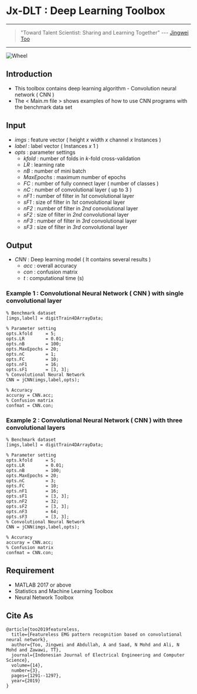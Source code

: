 # Jx-DLT : Deep Learning Toolbox

---
> "Toward Talent Scientist: Sharing and Learning Together"
>  --- [Jingwei Too](https://jingweitoo.wordpress.com/)
---


![Wheel](https://www.mathworks.com/matlabcentral/mlc-downloads/downloads/eddf761e-8c8a-4866-8ee4-b8a34d541a1b/8758e6bd-bbcb-4798-9b28-19581b4a30fb/images/screenshot.PNG)


## Introduction
* This toolbox contains deep learning algorithm - Convolution neural network ( CNN ) 
* The < Main.m file > shows examples of how to use CNN programs with the benchmark data set 


## Input
* *imgs*    : feature vector ( height *x* width *x* channel *x* Instances )
* *label*   : label vector ( Instances *x* 1 )
* *opts*    : parameter settings  
  + *kfold*     : number of folds in *k*-fold cross-validation
  + *LR*        : learning rate
  + *nB*        : number of mini batch
  + *MaxEpochs* : maximum number of epochs
  + *FC*        : number of fully connect layer ( number of classes )
  + *nC*        : number of convolutional layer ( up to 3 )
  + *nF1*       : number of filter in *1st* convolutional layer
  + *sF1*       : size of filter in *1st* convolutional layer
  + *nF2*       : number of filter in *2nd* convolutional layer
  + *sF2*       : size of filter in *2nd* convolutional layer
  + *nF3*       : number of filter in *3rd* convolutional layer
  + *sF3*       : size of filter in *3rd* convolutional layer


## Output
* *CNN* : Deep learning model ( It contains several results )  
  + *acc* : overall accuracy 
  + *con* : confusion matrix
  + *t*   : computational time (s)
  

### Example 1 : Convolutional Neural Network ( CNN ) with single convolutional layer
```code
% Benchmark dataset
[imgs,label] = digitTrain4DArrayData; 

% Parameter setting
opts.kfold     = 5;
opts.LR        = 0.01; 
opts.nB        = 100; 
opts.MaxEpochs = 20; 
opts.nC        = 1; 
opts.FC        = 10;
opts.nF1       = 16; 
opts.sF1       = [3, 3];
% Convolutional Neural Network
CNN = jCNN(imgs,label,opts);

% Accuracy
accuray = CNN.acc;
% Confusion matrix
confmat = CNN.con;
```


### Example 2 : Convolutional Neural Network ( CNN ) with three convolutional layers
```code
% Benchmark dataset
[imgs,label] = digitTrain4DArrayData; 

% Parameter setting
opts.kfold     = 5;
opts.LR        = 0.01; 
opts.nB        = 100; 
opts.MaxEpochs = 20; 
opts.nC        = 3; 
opts.FC        = 10;
opts.nF1       = 16; 
opts.sF1       = [3, 3];
opts.nF2       = 32; 
opts.sF2       = [3, 3]; 
opts.nF3       = 64; 
opts.sF3       = [3, 3];
% Convolutional Neural Network
CNN = jCNN(imgs,label,opts);

% Accuracy
accuray = CNN.acc;
% Confusion matrix
confmat = CNN.con;
```

## Requirement
* MATLAB 2017 or above
* Statistics and Machine Learning Toolbox
* Neural Network Toolbox 

## Cite As
```code
@article{too2019featureless,
  title={Featureless EMG pattern recognition based on convolutional neural network},
  author={Too, Jingwei and Abdullah, A and Saad, N Mohd and Ali, N Mohd and Zawawi, TT},
  journal={Indonesian Journal of Electrical Engineering and Computer Science},
  volume={14},
  number={3},
  pages={1291--1297},
  year={2019}
}
```
